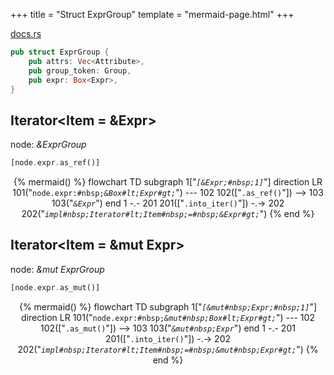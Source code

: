 +++
title = "Struct ExprGroup"
template = "mermaid-page.html"
+++

[docs.rs](https://docs.rs/syn/latest/syn/struct.ExprGroup.html)

```rust
pub struct ExprGroup {
    pub attrs: Vec<Attribute>,
    pub group_token: Group,
    pub expr: Box<Expr>,
}
```

## Iterator<Item = &Expr>

node: *&ExprGroup*

```rust
[node.expr.as_ref()]
```

<center>

{% mermaid() %}
    flowchart TD
        subgraph 1["<code><em>[&Expr;#nbsp;1]</em></code>"]
            direction LR
            101("<code>node.expr:#nbsp;<em>&Box#lt;Expr#gt;</em></code>") --- 102
            102(["<code>.as_ref()</code>"]) --> 103
            103("<code><em>&Expr</em></code>")
        end
        1 -.- 201
        201(["<code>.into_iter()</code>"]) -.-> 202
        202("<code><em>impl#nbsp;Iterator#lt;Item#nbsp;=#nbsp;&Expr#gt;</em></code>")
{% end %}

</center>

## Iterator<Item = &mut Expr>

node: *&mut ExprGroup*

```rust
[node.expr.as_mut()]
```

<center>

{% mermaid() %}
    flowchart TD
        subgraph 1["<code><em>[&mut#nbsp;Expr;#nbsp;1]</em></code>"]
            direction LR
            101("<code>node.expr:#nbsp;<em>&mut#nbsp;Box#lt;Expr#gt;</em></code>") --- 102
            102(["<code>.as_mut()</code>"]) --> 103
            103("<code><em>&mut#nbsp;Expr</em></code>")
        end
        1 -.- 201
        201(["<code>.into_iter()</code>"]) -.-> 202
        202("<code><em>impl#nbsp;Iterator#lt;Item#nbsp;=#nbsp;&mut#nbsp;Expr#gt;</em></code>")
{% end %}

</center>
